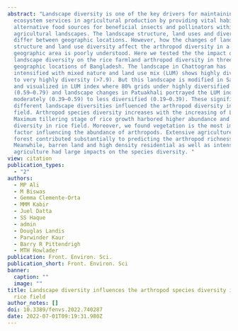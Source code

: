```yaml
---
abstract: "Landscape diversity is one of the key drivers for maintaining
  ecosystem services in agricultural production by providing vital habitats and
  alternative food sources for beneficial insects and pollinators within the
  agricultural landscapes. The landscape structure, land uses and diversity
  differ between geographic locations. However, how the changes of landscape
  structure and land use diversity affect the arthropod diversity in a
  geographic area is poorly understood. Here we tested the the impact of
  landscape diversity on the rice farmland arthropod diversity in three
  geographic locations of Bangladesh. The landscape in Chattogram has
  intensified with mixed nature and land use mix (LUM) shows highly diversified
  to very highly diversity (>7.9). But this landscape is modified in Satkhira
  and visualized in LUM index where 80% grids under highly diversified
  (0.59–0.79) and landscape changes in Patuakhali portrayed the LUM index from
  moderately (0.39–0.59) to less diversified (0.19–0.39). These significant
  different landscape diversities influenced the arthropod diversity in rice
  field. Arthropod species diversity increases with the increasing of LUM index.
  Maximum tillering stage of rice growth harbored higher abundance and species
  diversity in rice field. Moreover, we found vegetation is the most important
  factor influencing the abundance of arthropods. Extensive agriculture and
  forest contributed substantially to predicting the arthropod richness.
  Meanwhile, barren land and high density residential as well as intensive
  agriculture had large impacts on the species diversity. "
view: citation
publication_types:
  - "2"
authors:
  - MP Ali
  - M Biswas
  - Gemma Clemente-Orta
  - MMM Kabir
  - Juel Datta
  - SS Haque
  - admin
  - Douglas Landis
  - Parwinder Kaur
  - Barry R Pittendrigh
  - MTH Howlader
publication: Front. Environ. Sci.
publication_short: Front. Environ. Sci
banner:
  caption: ""
  image: ""
title: Landscape diversity influences the arthropod species diversity in the
  rice field
author_notes: []
doi: 10.3389/fenvs.2022.740287
date: 2022-07-01T09:19:31.980Z
---
```

